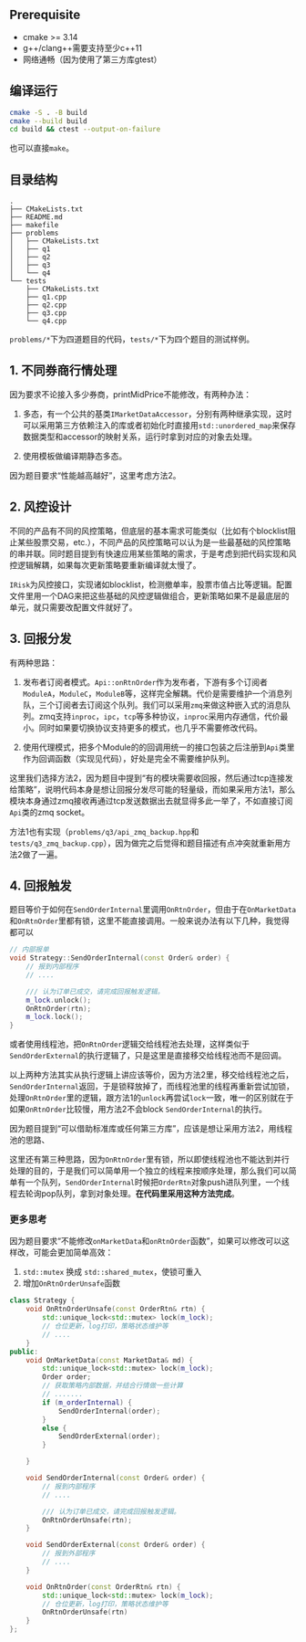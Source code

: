 
## Prerequisite

* cmake >= 3.14
* g++/clang++需要支持至少c++11
* 网络通畅（因为使用了第三方库gtest）

## 编译运行

```bash
cmake -S . -B build
cmake --build build
cd build && ctest --output-on-failure
```

也可以直接`make`。

## 目录结构

```tree
.
├── CMakeLists.txt
├── README.md
├── makefile
├── problems
│   ├── CMakeLists.txt
│   ├── q1
│   ├── q2
│   ├── q3
│   └── q4
└── tests
    ├── CMakeLists.txt
    ├── q1.cpp
    ├── q2.cpp
    ├── q3.cpp
    └── q4.cpp
```
`problems/*`下为四道题目的代码，`tests/*`下为四个题目的测试样例。

## 1. 不同券商行情处理

因为要求不论接入多少券商，printMidPrice不能修改，有两种办法：

1. 多态，有一个公共的基类`IMarketDataAccessor`，分别有两种继承实现，这时可以采用第三方依赖注入的库或者初始化时直接用`std::unordered_map`来保存数据类型和accessor的映射关系，运行时拿到对应的对象去处理。

2. 使用模板做编译期静态多态。

因为题目要求“性能越高越好”，这里考虑方法2。

## 2. 风控设计

不同的产品有不同的风控策略，但底层的基本需求可能类似（比如有个blocklist阻止某些股票交易，etc.），不同产品的风控策略可以认为是一些最基础的风控策略的串并联。同时题目提到有快速应用某些策略的需求，于是考虑到把代码实现和风控逻辑解耦，如果每次更新策略要重新编译就太慢了。

`IRisk`为风控接口，实现诸如blocklist，检测撤单率，股票市值占比等逻辑。配置文件里用一个DAG来把这些基础的风控逻辑做组合，更新策略如果不是最底层的单元，就只需要改配置文件就好了。

## 3. 回报分发

有两种思路：

1. 发布者订阅者模式。`Api::onRtnOrder`作为发布者，下游有多个订阅者`ModuleA`，`ModuleC`，`ModuleB`等，这样完全解耦。代价是需要维护一个消息列队，三个订阅者去订阅这个队列。我们可以采用`zmq`来做这种嵌入式的消息队列。zmq支持`inproc`，`ipc`，`tcp`等多种协议，`inproc`采用内存通信，代价最小。同时如果要切换协议支持更多的模式，也几乎不需要修改代码。

2. 使用代理模式，把多个Module的的回调用统一的接口包装之后注册到`Api`类里作为回调函数（实现见代码），好处是完全不需要维护队列。

这里我们选择方法2，因为题目中提到“有的模块需要收回报，然后通过tcp连接发给策略”，说明代码本身是想让回报分发尽可能的轻量级，而如果采用方法1，那么模块本身通过zmq接收再通过tcp发送数据出去就显得多此一举了，不如直接订阅`Api`类的zmq socket。

方法1也有实现（`problems/q3/api_zmq_backup.hpp`和`tests/q3_zmq_backup.cpp`），因为做完之后觉得和题目描述有点冲突就重新用方法2做了一遍。

## 4. 回报触发

题目等价于如何在`SendOrderInternal`里调用`OnRtnOrder`，但由于在`OnMarketData`和`OnRtnOrder`里都有锁，这里不能直接调用。一般来说办法有以下几种，我觉得都可以
```cpp
// 内部报单
void Strategy::SendOrderInternal(const Order& order) {
    // 报到内部程序
    // ....

    /// 认为订单已成交，请完成回报触发逻辑。
    m_lock.unlock();
    OnRtnOrder(rtn);
    m_lock.lock();
}
```
或者使用线程池，把`OnRtnOrder`逻辑交给线程池去处理，这样类似于`SendOrderExternal`的执行逻辑了，只是这里是直接移交给线程池而不是回调。

以上两种方法其实从执行逻辑上讲应该等价，因为方法2里，移交给线程池之后，`SendOrderInternal`返回，于是锁释放掉了，而线程池里的线程再重新尝试加锁，处理`OnRtnOrder`里的逻辑，跟方法1的`unlock`再尝试`lock`一致，唯一的区别就在于如果`OnRtnOrder`比较慢，用方法2不会block `SendOrderInternal`的执行。

因为题目提到“可以借助标准库或任何第三方库”，应该是想让采用方法2，用线程池的思路、

这里还有第三种思路，因为`OnRtnOrder`里有锁，所以即使线程池也不能达到并行处理的目的，于是我们可以简单用一个独立的线程来按顺序处理，那么我们可以简单有一个队列，`SendOrderInternal`时候把`OrderRtn`对象push进队列里，一个线程去轮询pop队列，拿到对象处理。**在代码里采用这种方法完成**。

### 更多思考

因为题目要求“不能修改`onMarketData`和`onRtnOrder`函数”，如果可以修改可以这样改，可能会更加简单高效：
1. `std::mutex` 换成 `std::shared_mutex`，使锁可重入
2. 增加`OnRtnOrderUnsafe`函数

```cpp
class Strategy {
    void OnRtnOrderUnsafe(const OrderRtn& rtn) {
        std::unique_lock<std::mutex> lock(m_lock);
        // 仓位更新，log打印，策略状态维护等
        // ....
    }
public:
    void OnMarketData(const MarketData& md) {
        std::unique_lock<std::mutex> lock(m_lock);
        Order order;
        // 获取策略内部数据，并结合行情做一些计算
        // .......
        if (m_orderInternal) {
            SendOrderInternal(order);
        }
        else {
            SendOrderExternal(order);
        }

    }

    void SendOrderInternal(const Order& order) {
        // 报到内部程序
        // ....

        /// 认为订单已成交，请完成回报触发逻辑。
        OnRtnOrderUnsafe(rtn);
    }

    void SendOrderExternal(const Order& order) {
        // 报到外部程序
        // ....
    }

    void OnRtnOrder(const OrderRtn& rtn) {
        std::unique_lock<std::mutex> lock(m_lock);
        // 仓位更新，log打印，策略状态维护等
        OnRtnOrderUnsafe(rtn)
    }
};
```


